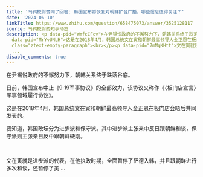 ```yaml
---
title: '乌鸦校尉赞同了回答: 韩国宣布将恢复对朝鲜扩音广播，哪些信息值得关注？'
date: '2024-06-10'
linkTitle: https://www.zhihu.com/question/658475073/answer/3525128117
source: 乌鸦校尉的知乎动态
description: <p data-pid="WmfcCFcv">在尹锡悦政府的不懈努力下，朝韩关系终于跌落谷底。</p><p data-pid="O6jFfxsg">日前，韩国宣布中止《9·19军事协议》的全部效力，该协议又称作《〈板门店宣言〉军事领域履行协议》。</p><p
  data-pid="MrYvUNLH">这是在2018年4月，韩国总统文在寅和朝鲜最高领导人金正恩在板门店会晤后共同发表的。</p><p data-pid="oIZSy537">要知道，韩国政坛分为进步派和保守派。其中进步派主张亲中反日跟朝鲜和谈，保守派则主张亲日反中跟朝鲜硬刚。</p><p
  class="ztext-empty-paragraph"><br></p><p data-pid="7mMqKHtt">文在寅就是进步派的代表，在他执政时期，全面暂停了萨德入韩，并且跟朝鲜进行多次和谈，还暂停了美
  ...
disable_comments: true
---
```

<p data-pid="WmfcCFcv">在尹锡悦政府的不懈努力下，朝韩关系终于跌落谷底。</p><p data-pid="O6jFfxsg">日前，韩国宣布中止《9·19军事协议》的全部效力，该协议又称作《〈板门店宣言〉军事领域履行协议》。</p><p data-pid="MrYvUNLH">这是在2018年4月，韩国总统文在寅和朝鲜最高领导人金正恩在板门店会晤后共同发表的。</p><p data-pid="oIZSy537">要知道，韩国政坛分为进步派和保守派。其中进步派主张亲中反日跟朝鲜和谈，保守派则主张亲日反中跟朝鲜硬刚。</p><p class="ztext-empty-paragraph"><br></p><p data-pid="7mMqKHtt">文在寅就是进步派的代表，在他执政时期，全面暂停了萨德入韩，并且跟朝鲜进行多次和谈，还暂停了美 ...